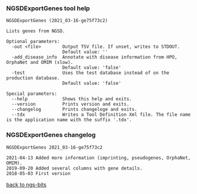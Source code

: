 ### NGSDExportGenes tool help
	NGSDExportGenes (2021_03-16-ge75f73c2)
	
	Lists genes from NGSD.
	
	Optional parameters:
	  -out <file>        Output TSV file. If unset, writes to STDOUT.
	                     Default value: ''
	  -add_disease_info  Annotate with disease information from HPO, OrphaNet and OMIM (slow).
	                     Default value: 'false'
	  -test              Uses the test database instead of on the production database.
	                     Default value: 'false'
	
	Special parameters:
	  --help             Shows this help and exits.
	  --version          Prints version and exits.
	  --changelog        Prints changeloge and exits.
	  --tdx              Writes a Tool Definition Xml file. The file name is the application name with the suffix '.tdx'.
	
### NGSDExportGenes changelog
	NGSDExportGenes 2021_03-16-ge75f73c2
	
	2021-04-13 Added more information (imprinting, pseudogenes, OrphaNet, OMIM).
	2019-09-20 Added several columns with gene details.
	2018-05-03 First version
[back to ngs-bits](https://github.com/imgag/ngs-bits)